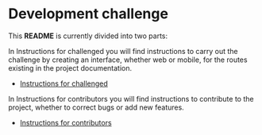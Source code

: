 # Development challenge


This **README** is currently divided into two parts:

In Instructions for challenged you will find instructions to carry out the challenge by creating an interface, whether web or mobile, for the routes existing in the project documentation.
- [Instructions for challenged](readme_files/challenged.md)

In Instructions for contributors you will find instructions to contribute to the project, whether to correct bugs or add new features.
- [Instructions for contributors](readme_files/contributors.md)
